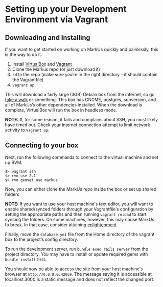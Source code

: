 Setting up your Development Environment via Vagrant
===============================================================

Downloading and Installing
--------------------------
If you want to get started on working on MarkUs quickly and painlessly, this is the way to do it.

1. Install [VirtualBox](https://www.virtualbox.org/) and [Vagrant](http://www.vagrantup.com/)
2. Clone the Markus repo (or just download it)
3. `cd` to the repo (make sure you’re in the right directory - it should contain the Vagrantfile)
4. `vagrant up`

This will download a fairly large (3GB) Debian box from the internet, so go [take a walk](http://news.stanford.edu/news/2014/april/walking-vs-sitting-042414.html) or something. This box has GNOME, postgres, subversion, and all of MarkUs’s other dependencies installed. When the download is complete, VirtualBox will run the box in headless mode.

**NOTE:** If, for some reason, it fails and complains about SSH, you most likely have timed out. Check your internet connection attempt to limit network activity to `vagrant up`.



Connecting to your box
----------------------

Next, run the following commands to connect to the virtual machine and set up RVM.

```
$> vagrant ssh
$> rvm use 2.1
$> rvm gemset use markus
```

Now, you can either clone the MarkUs repo inside the box or set up shared folders.

**NOTE:** If you want to use your host machine's text editor, you will want to enable shared/synced folders through your Vagrantfile's configuration by setting the appropriate paths and then running `vagrant reload` to start syncing the folders. On some machines, however, this may cause MarkUs to break. In that case, consider attaining [enlightenment](http://www.vim.org/).

Finally, move the `database.yml` file from the Home directory of the vagrant box to the project’s config directory.

To run the development server, run `bundle exec rails server` from the project directory. You may have to install or update required gems with `bundle install` first.

You should now be able to access the site from your host machine's browser at `http://0.0.0.0:42069`. The message saying it is accessible at localhost:3000 is a static message and does not reflect the changed port.
